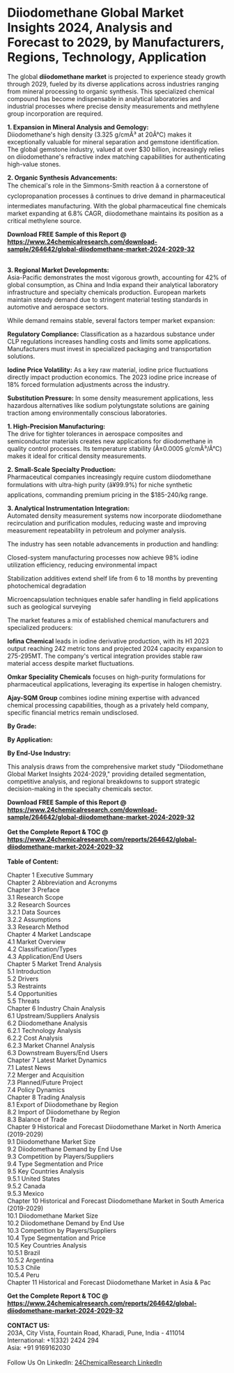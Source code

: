 <h1>Diiodomethane Global Market Insights 2024, Analysis and Forecast to 2029, by Manufacturers, Regions, Technology, Application</h1><p>The global <strong>diiodomethane market</strong> is projected to experience steady growth through 2029, fueled by its diverse applications across industries ranging from mineral processing to organic synthesis. This specialized chemical compound has become indispensable in analytical laboratories and industrial processes where precise density measurements and methylene group incorporation are required.</p><p><strong>1. Expansion in Mineral Analysis and Gemology:</strong><br>
Diiodomethane's high density (3.325 g/cmÂ³ at 20Â°C) makes it exceptionally valuable for mineral separation and gemstone identification. The global gemstone industry, valued at over $30 billion, increasingly relies on diiodomethane's refractive index matching capabilities for authenticating high-value stones.</p><p><strong>2. Organic Synthesis Advancements:</strong><br>
The chemical's role in the Simmons-Smith reaction â a cornerstone of cyclopropanation processes â continues to drive demand in pharmaceutical intermediates manufacturing. With the global pharmaceutical fine chemicals market expanding at 6.8% CAGR, diiodomethane maintains its position as a critical methylene source.</p><div><b>Download FREE Sample of this Report @ 
            <a href="https://www.24chemicalresearch.com/download-sample/264642/global-diiodomethane-market-2024-2029-32">
            https://www.24chemicalresearch.com/download-sample/264642/global-diiodomethane-market-2024-2029-32</a></b></div><br><p><strong>3. Regional Market Developments:</strong><br>
Asia-Pacific demonstrates the most vigorous growth, accounting for 42% of global consumption, as China and India expand their analytical laboratory infrastructure and specialty chemicals production. European markets maintain steady demand due to stringent material testing standards in automotive and aerospace sectors.</p><p>While demand remains stable, several factors temper market expansion:</p><p><strong>Regulatory Compliance:</strong> Classification as a hazardous substance under CLP regulations increases handling costs and limits some applications. Manufacturers must invest in specialized packaging and transportation solutions.</p><p><strong>Iodine Price Volatility:</strong> As a key raw material, iodine price fluctuations directly impact production economics. The 2023 iodine price increase of 18% forced formulation adjustments across the industry.</p><p><strong>Substitution Pressure:</strong> In some density measurement applications, less hazardous alternatives like sodium polytungstate solutions are gaining traction among environmentally conscious laboratories.</p><p><strong>1. High-Precision Manufacturing:</strong><br>
The drive for tighter tolerances in aerospace composites and semiconductor materials creates new applications for diiodomethane in quality control processes. Its temperature stability (Â±0.0005 g/cmÂ³/Â°C) makes it ideal for critical density measurements.</p><p><strong>2. Small-Scale Specialty Production:</strong><br>
Pharmaceutical companies increasingly require custom diiodomethane formulations with ultra-high purity (â¥99.9%) for niche synthetic applications, commanding premium pricing in the $185-240/kg range.</p><p><strong>3. Analytical Instrumentation Integration:</strong><br>
Automated density measurement systems now incorporate diiodomethane recirculation and purification modules, reducing waste and improving measurement repeatability in petroleum and polymer analysis.</p><p>The industry has seen notable advancements in production and handling:</p><p>Closed-system manufacturing processes now achieve 98% iodine utilization efficiency, reducing environmental impact</p><p>Stabilization additives extend shelf life from 6 to 18 months by preventing photochemical degradation</p><p>Microencapsulation techniques enable safer handling in field applications such as geological surveying</p><p>The market features a mix of established chemical manufacturers and specialized producers:</p><p><strong>Iofina Chemical</strong> leads in iodine derivative production, with its H1 2023 output reaching 242 metric tons and projected 2024 capacity expansion to 275-295MT. The company's vertical integration provides stable raw material access despite market fluctuations.</p><p><strong>Omkar Speciality Chemicals</strong> focuses on high-purity formulations for pharmaceutical applications, leveraging its expertise in halogen chemistry.</p><p><strong>Ajay-SQM Group</strong> combines iodine mining expertise with advanced chemical processing capabilities, though as a privately held company, specific financial metrics remain undisclosed.</p><p><strong>By Grade:</strong></p><p><strong>By Application:</strong></p><p><strong>By End-Use Industry:</strong></p><p>This analysis draws from the comprehensive market study "Diiodomethane Global Market Insights 2024-2029," providing detailed segmentation, competitive analysis, and regional breakdowns to support strategic decision-making in the specialty chemicals sector.</p><div><b>Download FREE Sample of this Report @ 
            <a href="https://www.24chemicalresearch.com/download-sample/264642/global-diiodomethane-market-2024-2029-32">
            https://www.24chemicalresearch.com/download-sample/264642/global-diiodomethane-market-2024-2029-32</a></b></div><br><div><b>Get the Complete Report & TOC @ 
            <a href="https://www.24chemicalresearch.com/reports/264642/global-diiodomethane-market-2024-2029-32">
            https://www.24chemicalresearch.com/reports/264642/global-diiodomethane-market-2024-2029-32</a></b></div><br>
            <b>Table of Content:</b><p>Chapter 1 Executive Summary<br />
Chapter 2 Abbreviation and Acronyms<br />
Chapter 3 Preface<br />
3.1 Research Scope<br />
3.2 Research Sources<br />
3.2.1 Data Sources<br />
3.2.2 Assumptions<br />
3.3 Research Method<br />
Chapter 4 Market Landscape<br />
4.1 Market Overview<br />
4.2 Classification/Types<br />
4.3 Application/End Users<br />
Chapter 5 Market Trend Analysis<br />
5.1 Introduction<br />
5.2 Drivers<br />
5.3 Restraints<br />
5.4 Opportunities<br />
5.5 Threats<br />
Chapter 6 Industry Chain Analysis<br />
6.1 Upstream/Suppliers Analysis<br />
6.2 Diiodomethane Analysis<br />
6.2.1 Technology Analysis<br />
6.2.2 Cost Analysis<br />
6.2.3 Market Channel Analysis<br />
6.3 Downstream Buyers/End Users<br />
Chapter 7 Latest Market Dynamics<br />
7.1 Latest News<br />
7.2 Merger and Acquisition<br />
7.3 Planned/Future Project<br />
7.4 Policy Dynamics<br />
Chapter 8 Trading Analysis<br />
8.1 Export of Diiodomethane by Region<br />
8.2 Import of Diiodomethane by Region<br />
8.3 Balance of Trade<br />
Chapter 9 Historical and Forecast Diiodomethane Market in North America (2019-2029)<br />
9.1 Diiodomethane Market Size<br />
9.2 Diiodomethane Demand by End Use<br />
9.3 Competition by Players/Suppliers<br />
9.4 Type Segmentation and Price<br />
9.5 Key Countries Analysis<br />
9.5.1 United States<br />
9.5.2 Canada<br />
9.5.3 Mexico<br />
Chapter 10 Historical and Forecast Diiodomethane Market in South America (2019-2029)<br />
10.1 Diiodomethane Market Size<br />
10.2 Diiodomethane Demand by End Use<br />
10.3 Competition by Players/Suppliers<br />
10.4 Type Segmentation and Price<br />
10.5 Key Countries Analysis<br />
10.5.1 Brazil<br />
10.5.2 Argentina<br />
10.5.3 Chile<br />
10.5.4 Peru<br />
Chapter 11 Historical and Forecast Diiodomethane Market in Asia & Pac</p><div><b>Get the Complete Report & TOC @ 
            <a href="https://www.24chemicalresearch.com/reports/264642/global-diiodomethane-market-2024-2029-32">
            https://www.24chemicalresearch.com/reports/264642/global-diiodomethane-market-2024-2029-32</a></b></div><br><b>CONTACT US:</b><br>
            203A, City Vista, Fountain Road, Kharadi, Pune, India - 411014<br>
            International: +1(332) 2424 294<br>
            Asia: +91 9169162030 <br><br>
            Follow Us On LinkedIn: <a href="https://www.linkedin.com/company/24chemicalresearch/">24ChemicalResearch LinkedIn</a>